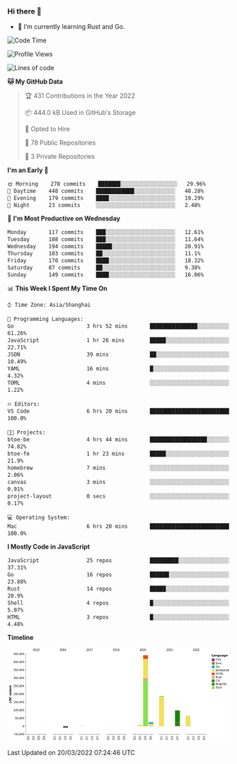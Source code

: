 ### Hi there 👋

- 🌱 I’m currently learning Rust and Go.

<!--START_SECTION:waka-->
![Code Time](http://img.shields.io/badge/Code%20Time-310%20hrs%203%20mins-blue)

![Profile Views](http://img.shields.io/badge/Profile%20Views-0-blue)

![Lines of code](https://img.shields.io/badge/From%20Hello%20World%20I%27ve%20Written-823%20Thousand%20lines%20of%20code-blue)

**🐱 My GitHub Data** 

> 🏆 431 Contributions in the Year 2022
 > 
> 📦 444.0 kB Used in GitHub's Storage 
 > 
> 💼 Opted to Hire
 > 
> 📜 78 Public Repositories 
 > 
> 🔑 3 Private Repositories  
 > 
**I'm an Early 🐤** 

```text
🌞 Morning    278 commits    ███████░░░░░░░░░░░░░░░░░░   29.96% 
🌆 Daytime    448 commits    ████████████░░░░░░░░░░░░░   48.28% 
🌃 Evening    179 commits    ████░░░░░░░░░░░░░░░░░░░░░   19.29% 
🌙 Night      23 commits     ░░░░░░░░░░░░░░░░░░░░░░░░░   2.48%

```
📅 **I'm Most Productive on Wednesday** 

```text
Monday       117 commits    ███░░░░░░░░░░░░░░░░░░░░░░   12.61% 
Tuesday      108 commits    ███░░░░░░░░░░░░░░░░░░░░░░   11.64% 
Wednesday    194 commits    █████░░░░░░░░░░░░░░░░░░░░   20.91% 
Thursday     103 commits    ██░░░░░░░░░░░░░░░░░░░░░░░   11.1% 
Friday       170 commits    ████░░░░░░░░░░░░░░░░░░░░░   18.32% 
Saturday     87 commits     ██░░░░░░░░░░░░░░░░░░░░░░░   9.38% 
Sunday       149 commits    ████░░░░░░░░░░░░░░░░░░░░░   16.06%

```


📊 **This Week I Spent My Time On** 

```text
⌚︎ Time Zone: Asia/Shanghai

💬 Programming Languages: 
Go                       3 hrs 52 mins       ███████████████░░░░░░░░░░   61.26% 
JavaScript               1 hr 26 mins        █████░░░░░░░░░░░░░░░░░░░░   22.71% 
JSON                     39 mins             ██░░░░░░░░░░░░░░░░░░░░░░░   10.49% 
YAML                     16 mins             █░░░░░░░░░░░░░░░░░░░░░░░░   4.32% 
TOML                     4 mins              ░░░░░░░░░░░░░░░░░░░░░░░░░   1.22%

🔥 Editors: 
VS Code                  6 hrs 20 mins       █████████████████████████   100.0%

🐱‍💻 Projects: 
btoe-be                  4 hrs 44 mins       ██████████████████░░░░░░░   74.82% 
btoe-fe                  1 hr 23 mins        █████░░░░░░░░░░░░░░░░░░░░   21.9% 
homebrew                 7 mins              ░░░░░░░░░░░░░░░░░░░░░░░░░   2.06% 
canvas                   3 mins              ░░░░░░░░░░░░░░░░░░░░░░░░░   0.91% 
project-layout           0 secs              ░░░░░░░░░░░░░░░░░░░░░░░░░   0.17%

💻 Operating System: 
Mac                      6 hrs 20 mins       █████████████████████████   100.0%

```

**I Mostly Code in JavaScript** 

```text
JavaScript               25 repos            █████████░░░░░░░░░░░░░░░░   37.31% 
Go                       16 repos            ██████░░░░░░░░░░░░░░░░░░░   23.88% 
Rust                     14 repos            █████░░░░░░░░░░░░░░░░░░░░   20.9% 
Shell                    4 repos             █░░░░░░░░░░░░░░░░░░░░░░░░   5.97% 
HTML                     3 repos             █░░░░░░░░░░░░░░░░░░░░░░░░   4.48%

```


**Timeline**

![Chart not found](https://raw.githubusercontent.com/elton/elton/main/charts/bar_graph.png) 


 Last Updated on 20/03/2022 07:24:46 UTC
<!--END_SECTION:waka-->

<!--
**elton/elton** is a ✨ _special_ ✨ repository because its `README.md` (this file) appears on your GitHub profile.

Here are some ideas to get you started:

- 🔭 I’m currently working on ...
- 🌱 I’m currently learning ...
- 👯 I’m looking to collaborate on ...
- 🤔 I’m looking for help with ...
- 💬 Ask me about ...
- 📫 How to reach me: ...
- 😄 Pronouns: ...
- ⚡ Fun fact: ...
-->
